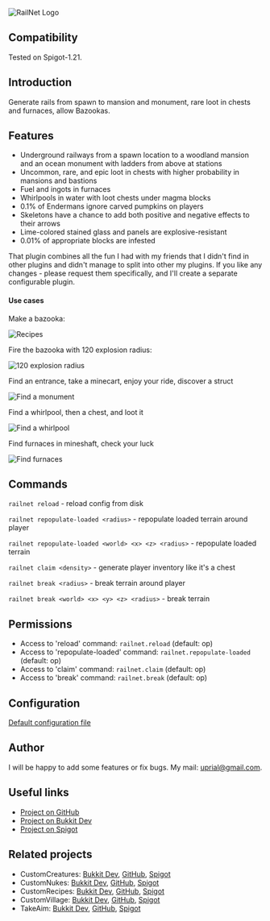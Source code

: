 ![RailNet Logo](images/railnet-logo.png)

## Compatibility

Tested on Spigot-1.21.

## Introduction

Generate rails from spawn to mansion and monument, rare loot in chests and furnaces, allow Bazookas.

## Features

* Underground railways from a spawn location to a woodland mansion and an ocean monument with ladders from above at stations
* Uncommon, rare, and epic loot in chests with higher probability in mansions and bastions
* Fuel and ingots in furnaces
* Whirlpools in water with loot chests under magma blocks
* 0.1% of Endermans ignore carved pumpkins on players
* Skeletons have a chance to add both positive and negative effects to their arrows
* Lime-colored stained glass and panels are explosive-resistant
* 0.01% of appropriate blocks are infested

That plugin combines all the fun I had with my friends that I didn't find in other plugins and didn't manage to split into other my plugins. If you like any changes - please request them specifically, and I'll create a separate configurable plugin.

#### Use cases

Make a bazooka:

![Recipes](https://raw.githubusercontent.com/uprial/railnet/master/images/bazookas.png)

Fire the bazooka with 120 explosion radius:

![120 explosion radius](https://raw.githubusercontent.com/uprial/railnet/master/images/nuke-120r.jpg)

Find an entrance, take a minecart, enjoy your ride, discover a struct

![Find a monument](https://raw.githubusercontent.com/uprial/railnet/master/images/find-a-monument.png)

Find a whirlpool, then a chest, and loot it

![Find a whirlpool](https://raw.githubusercontent.com/uprial/railnet/master/images/find-a-whirlpool.png)

Find furnaces in mineshaft, check your luck

![Find furnaces](https://raw.githubusercontent.com/uprial/railnet/master/images/find-furnaces.png)


## Commands

`railnet reload` - reload config from disk

`railnet repopulate-loaded <radius>` - repopulate loaded terrain around player

`railnet repopulate-loaded <world> <x> <z> <radius>` - repopulate loaded terrain

`railnet claim <density>` - generate player inventory like it's a chest

`railnet break <radius>` - break terrain around player

`railnet break <world> <x> <y> <z> <radius>` - break terrain

## Permissions

* Access to 'reload' command:
`railnet.reload` (default: op)
* Access to 'repopulate-loaded' command:
`railnet.repopulate-loaded` (default: op)
* Access to 'claim' command:
`railnet.claim` (default: op)
* Access to 'break' command:
`railnet.break` (default: op)

## Configuration
[Default configuration file](src/main/resources/config.yml)

## Author
I will be happy to add some features or fix bugs. My mail: uprial@gmail.com.

## Useful links
* [Project on GitHub](https://github.com/uprial/railnet)
* [Project on Bukkit Dev](https://legacy.curseforge.com/minecraft/bukkit-plugins/rails-chests-bazookas)
* [Project on Spigot](https://www.spigotmc.org/resources/rails-chests-bazookas.121505/)

## Related projects
* CustomCreatures: [Bukkit Dev](http://dev.bukkit.org/bukkit-plugins/customcreatures/), [GitHub](https://github.com/uprial/customcreatures), [Spigot](https://www.spigotmc.org/resources/customcreatures.68711/)
* CustomNukes: [Bukkit Dev](http://dev.bukkit.org/bukkit-plugins/customnukes/), [GitHub](https://github.com/uprial/customnukes), [Spigot](https://www.spigotmc.org/resources/customnukes.68710/)
* CustomRecipes: [Bukkit Dev](https://dev.bukkit.org/projects/custom-recipes), [GitHub](https://github.com/uprial/customrecipes/), [Spigot](https://www.spigotmc.org/resources/customrecipes.89435/)
* CustomVillage: [Bukkit Dev](http://dev.bukkit.org/bukkit-plugins/customvillage/), [GitHub](https://github.com/uprial/customvillage/), [Spigot](https://www.spigotmc.org/resources/customvillage.69170/)
* TakeAim: [Bukkit Dev](https://dev.bukkit.org/projects/takeaim), [GitHub](https://github.com/uprial/takeaim), [Spigot](https://www.spigotmc.org/resources/takeaim.68713/)
